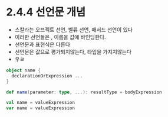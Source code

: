 # 2.4.4 선언문 개념

- 스칼라는 오브젝트 선언, 벨류 선언, 매서드 선언이 있다
- 이러한 선언들은 , 이름을 값에 바인딩한다.
- 선언문과 표현식은 다른다
- 선언문은 값으로 평가되지않는다, 타입을 가지지않는다
- 우ㄹ

```scala
object name {
  declarationOrExpression ...
}

def name(parameter: type, ...): resultType = bodyExpression

val name = valueExpression
var name = valueExpression


```
